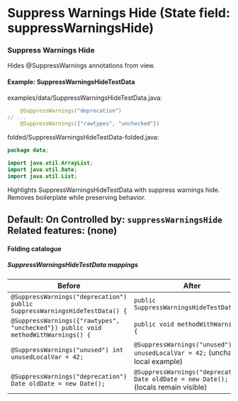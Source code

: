 # Suppress Warnings Hide (State field: suppressWarningsHide)

### Suppress Warnings Hide
Hides @SuppressWarnings annotations from view.

#### Example: SuppressWarningsHideTestData

examples/data/SuppressWarningsHideTestData.java:
```java
    @SuppressWarnings("deprecation")
// ...
    @SuppressWarnings({"rawtypes", "unchecked"})
```

folded/SuppressWarningsHideTestData-folded.java:
```java
package data;

import java.util.ArrayList;
import java.util.Date;
import java.util.List;
```

Highlights SuppressWarningsHideTestData with suppress warnings hide.
Removes boilerplate while preserving behavior.

Default: On
Controlled by: `suppressWarningsHide`
Related features: (none)
---

#### Folding catalogue

##### SuppressWarningsHideTestData mappings
| Before | After |
| --- | --- |
| `@SuppressWarnings("deprecation") public SuppressWarningsHideTestData() {` | `public SuppressWarningsHideTestData() {` |
| `@SuppressWarnings({"rawtypes", "unchecked"}) public void methodWithWarnings() {` | `public void methodWithWarnings() {` |
| `@SuppressWarnings("unused") int unusedLocalVar = 42;` | `@SuppressWarnings("unused") int unusedLocalVar = 42;` (unchanged local example) |
| `@SuppressWarnings("deprecation") Date oldDate = new Date();` | `@SuppressWarnings("deprecation") Date oldDate = new Date();` (locals remain visible) |
